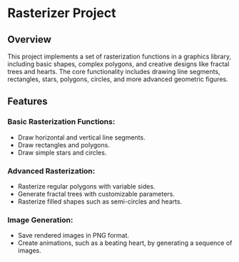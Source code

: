 # Rasterizer Project

## Overview 
This project implements a set of rasterization functions in a graphics library, including basic shapes, complex polygons, and creative designs like fractal trees and hearts. The core functionality includes drawing line segments, rectangles, stars, polygons, circles, and more advanced geometric figures.

## Features 
### Basic Rasterization Functions:

- Draw horizontal and vertical line segments.
- Draw rectangles and polygons.
- Draw simple stars and circles.

### Advanced Rasterization:

- Rasterize regular polygons with variable sides.
- Generate fractal trees with customizable parameters.
- Rasterize filled shapes such as semi-circles and hearts.

### Image Generation:

- Save rendered images in PNG format.
- Create animations, such as a beating heart, by generating a sequence of images.